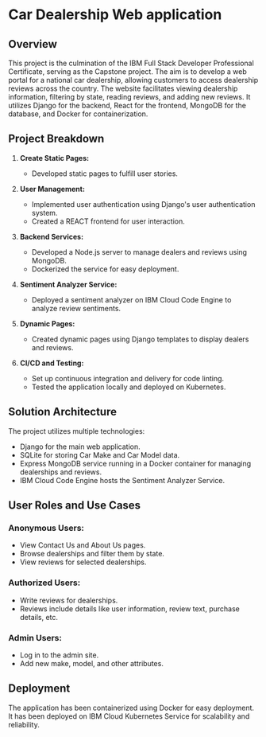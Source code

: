 # Car Dealership Web application 

## Overview
This project is the culmination of the IBM Full Stack Developer Professional Certificate, serving as the Capstone project. The aim is to develop a web portal for a national car dealership, allowing customers to access dealership reviews across the country. The website facilitates viewing dealership information, filtering by state, reading reviews, and adding new reviews. It utilizes Django for the backend, React for the frontend, MongoDB for the database, and Docker for containerization.

## Project Breakdown

1. **Create Static Pages:**
    - Developed static pages to fulfill user stories.

2. **User Management:**
    - Implemented user authentication using Django's user authentication system.
    - Created a REACT frontend for user interaction.

5. **Backend Services:**
    - Developed a Node.js server to manage dealers and reviews using MongoDB.
    - Dockerized the service for easy deployment.

6. **Sentiment Analyzer Service:**
    - Deployed a sentiment analyzer on IBM Cloud Code Engine to analyze review sentiments.

7. **Dynamic Pages:**
    - Created dynamic pages using Django templates to display dealers and reviews.

8. **CI/CD and Testing:**
    - Set up continuous integration and delivery for code linting.
    - Tested the application locally and deployed on Kubernetes.

## Solution Architecture
The project utilizes multiple technologies:
- Django for the main web application.
- SQLite for storing Car Make and Car Model data.
- Express MongoDB service running in a Docker container for managing dealerships and reviews.
- IBM Cloud Code Engine hosts the Sentiment Analyzer Service.

## User Roles and Use Cases
### Anonymous Users:
- View Contact Us and About Us pages.
- Browse dealerships and filter them by state.
- View reviews for selected dealerships.

### Authorized Users:
- Write reviews for dealerships.
- Reviews include details like user information, review text, purchase details, etc.

### Admin Users:
- Log in to the admin site.
- Add new make, model, and other attributes.

## Deployment
The application has been containerized using Docker for easy deployment. It has been deployed on IBM Cloud Kubernetes Service for scalability and reliability.

